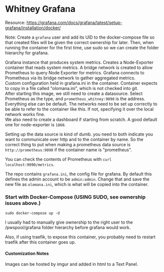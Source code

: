 # Whitney Grafana

Resource: https://grafana.com/docs/grafana/latest/setup-grafana/installation/docker/

Note: Create a `grafana` user and add its UID to the docker-compose file so that created files will be given the correct ownership for later. Then, when running the container for the first time, use sudo so we can create the folder hierarchy for grafana.

Grafana instance that produces system metrics. Creates a Node-Exporter container that reads system metrics. A bridge network is created to allow Prometheus to query Node Exporter for metrics. Grafana connects to Prometheus via its bridge network to gather aggregated metrics.
</br>
Custom configuration held in grafana.ini in the container. Container expects to copy in a file called "olomana.ini", which is not checked into git.
</br>
After starting this image, we still need to create a datasource. Select Prometheus as the type, and `prometheus_whitney:9090` is the address. Everything else can be default. The networks need to be set up correctly to be able to refer to the container like this. If not, specifying it over the local network works fine.
</br>
We also need to create a dashboard if starting from scratch. A good default one for node-exporter is `1860`.

Setting up the data source is kind of dumb. you need to both indicate you want to communicate over http and to the container by name. So the correct thing to put when making a prometheus data source is `http://prometheus:9090` if the container name is "prometheus".

You can check the contents of Prometheus with `curl localhost:9090/metrics`.

The repo contains `grafana.ini`, the config file for grafana. By default this defines the admin account to be `admin:admin`. Change that and save the new file as `olomana.ini`, which is what will be copied into the container.

### Start with Docker-Compose (USING SUDO, see ownership issues above.)

`sudo docker-compose up -d`

I usually had to manually give ownership to the right user to the /pwspool/grafana folder hierarchy before grafana would work.

Also, if using traefik, to expose this container, you probably need to restart traefik after this container goes up.

#### Customization Notes
Images can be hosted by imgur and added in html to a Text Panel.


